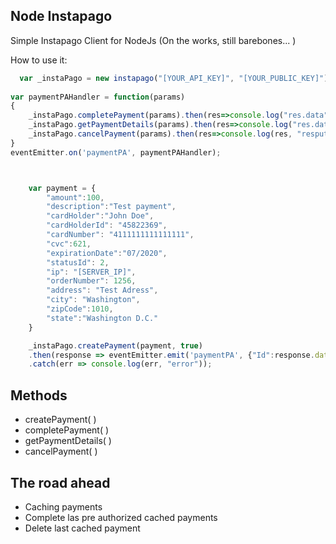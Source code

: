  

Node Instapago
--------------

Simple Instapago Client for NodeJs (On the works, still barebones... )

How to use it:


```javascript
  var _instaPago = new instapago("[YOUR_API_KEY]", "[YOUR_PUBLIC_KEY]");
  
var paymentPAHandler = function(params)
{
    _instaPago.completePayment(params).then(res=>console.log("res.data", "resputa completePayment")).catch(err=>console.log(err, "completePayment error"));
    _instaPago.getPaymentDetails(params).then(res=>console.log("res.data", "resputa getPaymentDetails")).catch(err=>console.log(err, "completePayment error"));
    _instaPago.cancelPayment(params).then(res=>console.log(res, "resputa cancelPayment")).catch(err=>console.log(err, "completePayment error"));
}
eventEmitter.on('paymentPA', paymentPAHandler);



  	var payment = {
  		"amount":100,
        "description":"Test payment",
        "cardHolder":"John Doe",
        "cardHolderId": "45822369",
        "cardNumber": "4111111111111111",
        "cvc":621,
        "expirationDate":"07/2020",
        "statusId": 2,
        "ip": "[SERVER_IP]",
        "orderNumber": 1256,
        "address": "Test Adress",
        "city": "Washington",
        "zipCode":1010,
        "state":"Washington D.C."
  	}

  	_instaPago.createPayment(payment, true)
  	.then(response => eventEmitter.emit('paymentPA', {"Id":response.data.id, "amount": response.data.amount}))
  	.catch(err => console.log(err, "error"));
```

Methods
-------

 - createPayment( )
 - completePayment( )
 - getPaymentDetails( )
 - cancelPayment( )

The road ahead
--------------

 - Caching payments
 - Complete las pre authorized cached payments
 - Delete last cached payment


